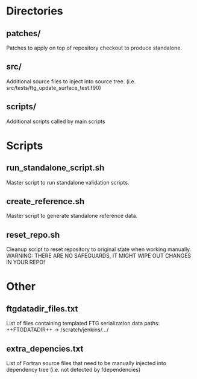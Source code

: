 Directories
===========

patches/
--------
Patches to apply on top of repository checkout to produce standalone.

src/
----
Additional source files to inject into source tree. (i.e. src/tests/ftg_update_surface_test.f90)

scripts/
--------
Additional scripts called by main scripts

Scripts
=======

run_standalone_script.sh
--------------
Master script to run standalone validation scripts.

create_reference.sh
--------------
Master script to generate standalone reference data.

reset_repo.sh
-------------
Cleanup script to reset repository to original state when working manually. WARNING: THERE ARE NO SAFEGUARDS, IT MIGHT WIPE OUT CHANGES IN YOUR REPO!

Other
=====

ftgdatadir_files.txt
--------------------
List of files containing templated FTG serialization data paths: ++FTGDATADIR++ -> /scratch/jenkins/.../

extra_depencies.txt
--------------------
List of Fortran source files that need to be manually injected into dependency tree (i.e. not detected by fdependencies)
